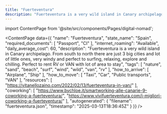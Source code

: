 ```yaml
---
title: "Fuerteventura"
description: "Fuerteventura is a very wild island in Canary archipelago. From south to north there are just 3 big cities and lot of little ones, very windy and perfect to surfing, relaxing, explore and chilling. Perfect to rent RV or VAN with lot of area to stay"
---
```

import ContentPage from '@site/src/components/Pages/digital-nomad';

<ContentPage
    data={{
  "name": "Fuerteventura",
  "state_name": "Spain",
  "required_documents": [
    "Passport",
    "CI"
  ],
  "internet_roaming": "Available",
  "daily_average_cost": 60,
  "description": "Fuerteventura is a very wild island in Canary archipelago. From south to north there are just 3 big cities and lot of little ones, very windy and perfect to surfing, relaxing, explore and chilling. Perfect to rent RV or VAN with lot of area to stay",
  "tags": [
    "nature",
    "sand",
    "beach",
    "surf",
    "wind",
    "wild",
    "van",
    "rv"
  ],
  "how_to_arrive": [
    "Airplane",
    "Ship"
  ],
  "how_to_move": [
    "Taxi",
    "Car",
    "Public transports",
    "VAN"
  ],
  "resources": [
    "https://vitanellozaino.com/2022/02/13/fuerteventura-in-van/"
  ],
  "coworking": [
    "https://www.bychloe.it/smartworking-alle-canarie-9-coworking-a-fuerteventura/",
    "https://www.vivifuerteventura.com/i-migliori-coworking-a-fuerteventura/"
  ],
  "autogenerated": {
    "filename": "fuerteventura.json",
    "timestamp": "2025-03-13T18:36:45Z"
  }
}}
/>
